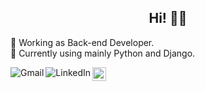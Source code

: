 
<h2 align="center">Hi! 👨‍💻</h2>

:department_store: Working as Back-end Developer.
<br />
🐍 Currently using mainly Python and Django.
<br />

<a href="mailto:wellissonln@gmail.com">
    <img src="https://img.shields.io/badge/-Gmail-c14438?style=flat&logo=Gmail&logoColor=white" title="Send me an email" align="left" alt="Gmail">
</a>

<a href="https://br.linkedin.com/in/wellisson-nunes-345276189">
    <img src="https://img.shields.io/badge/-LinkedIn-blue?style=flat&logo=Linkedin&logoColor=white" title="My Social Network" align="left" alt="LinkedIn">
</a>

<a href="https://github.com/wellnunes">
    <img src="https://img.shields.io/github/followers/wellnunes?label=follow&style=social" height="22" title="Follow me" align="left" alt="GitHub">
</a>
